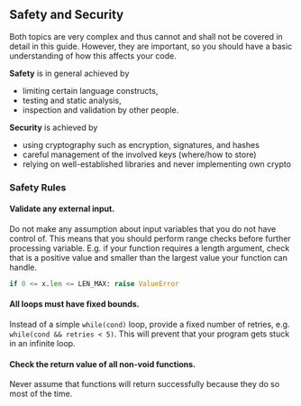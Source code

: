 ## Safety and Security

Both topics are very complex and thus cannot and shall not be covered in detail in this guide. 
However, they are important, so you should have a basic understanding of how this affects your code.

**Safety** is in general achieved by 

* limiting certain language constructs,
* testing and static analysis,
* inspection and validation by other people.

**Security** is achieved by

* using cryptography such as encryption, signatures, and hashes
* careful management of the involved keys (where/how to store)
* relying on well-established libraries and never implementing own crypto



### Safety Rules

#### Validate any external input.

Do not make any assumption about input variables that you do not have control of. This means that you should perform range checks before further processing variable. E.g. if your function requires a length argument, check that is a positive value and smaller than the largest value your function can handle.

```python
if 0 <= x.len <= LEN_MAX: raise ValueError
```



#### All loops must have fixed bounds.

Instead of a simple `while(cond)` loop, provide a fixed number of retries, e.g. `while(cond && retries < 5)`. This will prevent that your program gets stuck in an infinite loop.



#### Check the return value of all non-void functions.

Never assume that functions will return successfully because they do so most of the time.



